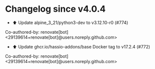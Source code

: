 # Changelog since v4.0.4
- ⬆️ Update alpine_3_21/python3-dev to v3.12.10-r0 (#774)

Co-authored-by: renovate[bot] <29139614+renovate[bot]@users.noreply.github.com> 
- ⬆️ Update ghcr.io/hassio-addons/base Docker tag to v17.2.4 (#772)

Co-authored-by: renovate[bot] <29139614+renovate[bot]@users.noreply.github.com> 

